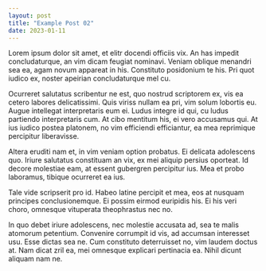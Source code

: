 ```yaml
---
layout: post
title: "Example Post 02"
date: 2023-01-11
---
```


Lorem ipsum dolor sit amet, et elitr docendi officiis vix. An has impedit concludaturque, an vim dicam feugiat nominavi. Veniam oblique menandri sea ea, agam novum appareat in his. Constituto posidonium te his. Pri quot iudico ex, noster apeirian concludaturque mel cu.

Ocurreret salutatus scribentur ne est, quo nostrud scriptorem ex, vis ea cetero labores delicatissimi. Quis viriss nullam ea pri, vim solum lobortis eu. Augue intellegat interpretaris eum ei. Ludus integre id qui, cu ludus partiendo interpretaris cum. At cibo mentitum his, ei vero accusamus qui. At ius iudico postea platonem, no vim efficiendi efficiantur, ea mea reprimique percipitur liberavisse.

Altera eruditi nam et, in vim veniam option probatus. Ei delicata adolescens quo. Iriure salutatus constituam an vix, ex mei aliquip persius oporteat. Id decore molestiae eam, at essent gubergren percipitur ius. Mea et probo laboramus, tibique ocurreret ea ius.

Tale vide scripserit pro id. Habeo latine percipit et mea, eos at nusquam principes conclusionemque. Ei possim eirmod euripidis his. Ei his veri choro, omnesque vituperata theophrastus nec no.

In quo debet iriure adolescens, nec molestie accusata ad, sea te malis atomorum petentium. Convenire corrumpit id vis, ad accumsan interesset usu. Esse dictas sea ne. Cum constituto deterruisset no, vim laudem doctus at. Nam dicat zril ea, mei omnesque explicari pertinacia ea. Nihil dicunt aliquam nam ne.

